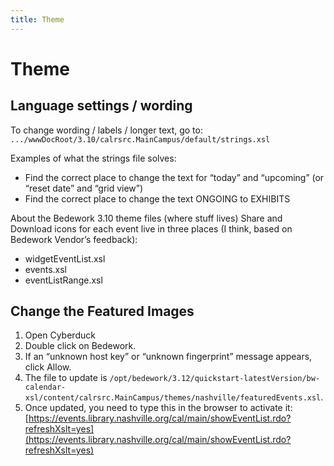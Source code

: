 ```yaml
---
title: Theme
---
```


# Theme

## Language settings / wording

To change wording / labels / longer text, go to: `.../wwwDocRoot/3.10/calrsrc.MainCampus/default/strings.xsl`

Examples of what the strings file solves:

- Find the correct place to change the text for “today” and “upcoming” (or “reset date” and “grid view”)
- Find the correct place to change the text ONGOING to EXHIBITS

About the Bedework 3.10 theme files (where stuff lives)
Share and Download icons for each event live in three places (I think, based on Bedework Vendor’s feedback):
- widgetEventList.xsl
- events.xsl
- eventListRange.xsl

## Change the Featured Images

1. Open Cyberduck
1. Double click on Bedework.
1. If an “unknown host key” or “unknown fingerprint” message appears, click Allow.
1. The file to update is `/opt/bedework/3.12/quickstart-latestVersion/bw-calendar-xsl/content/calrsrc.MainCampus/themes/nashville/featuredEvents.xsl`.
1. Once updated, you need to type this in the browser to activate it:  [https://events.library.nashville.org/cal/main/showEventList.rdo?refreshXslt=yes](https://events.library.nashville.org/cal/main/showEventList.rdo?refreshXslt=yes)
